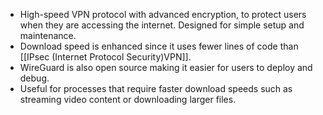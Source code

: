 - High-speed VPN protocol with advanced encryption, to protect users when they are accessing the internet. Designed for simple setup and maintenance.
- Download speed is enhanced since it uses fewer lines of code than [[IPsec (Internet Protocol Security)VPN]]. 
- WireGuard is also open source making it easier for users to deploy and debug.
- Useful for processes that require faster download speeds such as streaming video content or downloading larger files.